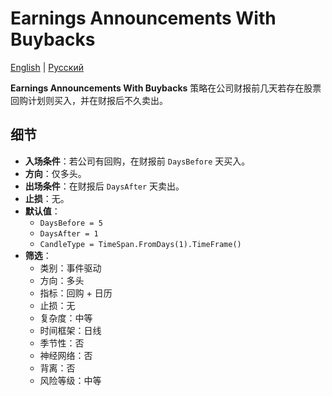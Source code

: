 # Earnings Announcements With Buybacks
[English](README.md) | [Русский](README_ru.md)

**Earnings Announcements With Buybacks** 策略在公司财报前几天若存在股票回购计划则买入，并在财报后不久卖出。

## 细节
- **入场条件**：若公司有回购，在财报前 `DaysBefore` 天买入。
- **方向**：仅多头。
- **出场条件**：在财报后 `DaysAfter` 天卖出。
- **止损**：无。
- **默认值**：
  - `DaysBefore = 5`
  - `DaysAfter = 1`
  - `CandleType = TimeSpan.FromDays(1).TimeFrame()`
- **筛选**：
  - 类别：事件驱动
  - 方向：多头
  - 指标：回购 + 日历
  - 止损：无
  - 复杂度：中等
  - 时间框架：日线
  - 季节性：否
  - 神经网络：否
  - 背离：否
  - 风险等级：中等
